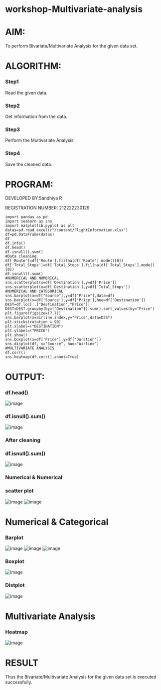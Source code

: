 # workshop-Multivariate-analysis
# AIM:
To perform Bivariate/Multivariate Analysis for the given data set.

# ALGORITHM:
### Step1 
Read the given data.
### Step2
Get information from the data.
### Step3
Perform the Multivariate Analysis.
### Step4
Save the cleaned data.

# PROGRAM:

DEVELOPED BY:Sandhiya R

REGISTRATION NUMBER: 212222230129
```
import pandas as pd
import seaborn as sns
import matplotlib.pyplot as plt
datas=pd.read_excel(r"/content/FlightInformation.xlsx")
df=pd.DataFrame(datas)
df
df.info()
df.head()
df.isnull().sum()
#Data cleaning
df['Route']=df['Route'].fillna(df['Route'].mode()[0])
df['Total_Stops']=df['Total_Stops'].fillna(df['Total_Stops'].mode()[0])
df.isnull().sum()
#NUMERICAL AND NUMERICAL
sns.scatterplot(x=df['Destination'],y=df['Price'])
sns.scatterplot(x=df['Destination'],y=df['Total_Stops'])
#NUMERICAL AND CATEGORICAL
sns.barplot(x=df["Source"],y=df["Price"],data=df)
sns.barplot(x=df['Source'],y=df['Price'],hue=df['Destination'])
DEST=df.loc[:,["Destination","Price"]]
DEST=DEST.groupby(by=["Destination"]).sum().sort_values(by="Price")
plt.figure(figsize=(7,7))
sns.barplot(x=airline.index,y="Price",data=DEST)
plt.xticks(rotation = 90)
plt.xlabel=("DESTINATION")
plt.ylabel=("PRICE")
plt.show()
sns.boxplot(x=df['Price'],y=df['Duration'])
sns.displot(df, x="Source", hue="Airline")
#MULTIVARIATE ANALYSIS 
df.corr()
sns.heatmap(df.corr(),annot=True)
```
# OUTPUT:
### df.head()
![image](https://user-images.githubusercontent.com/113497571/230104195-0fd17564-31ba-45c9-b1a9-cdb625b99900.png)
### df.isnull().sum()
![image](https://user-images.githubusercontent.com/113497571/230104640-05592722-4ee8-4829-8f03-2bdd21d8241e.png)
### After cleaning
###  df.isnull().sum()
![image](https://user-images.githubusercontent.com/113497571/230104913-eac32c42-183d-43c0-beac-66d26526f9a0.png)
### Numerical & Numerical
### scatter plot
![image](https://user-images.githubusercontent.com/113497571/230105301-c7e5e569-a2ef-4bcc-8fac-d688c9577071.png)
![image](https://user-images.githubusercontent.com/113497571/230105336-59dc0ab0-e377-4ba0-b736-db29c71c0866.png)
# Numerical & Categorical
### Barplot
![image](https://user-images.githubusercontent.com/113497571/230114797-d96fe112-c82f-4cc7-8f3e-c51756b179ef.png)
![image](https://user-images.githubusercontent.com/113497571/230114851-3841a22f-3ef3-41f2-bf78-9b2e4989b962.png)
![image](https://user-images.githubusercontent.com/113497571/230114892-8cf3ad91-ca89-4fe5-951b-829d42e9ff99.png)
### Boxplot
![image](https://user-images.githubusercontent.com/113497571/230115085-742c37fe-df90-44ca-bf26-50516ea248b0.png)
### Distplot
![image](https://user-images.githubusercontent.com/113497571/230115216-940ff999-5e6f-4876-8d9e-bb0dda82ffff.png)
# Multivariate Analysis
### Heatmap
![image](https://user-images.githubusercontent.com/113497571/230115503-2b6dc897-1826-4291-9178-d399c1129435.png)
# RESULT
Thus the Bivariate/Multivariate Analysis for the given data set is executed successfully.





